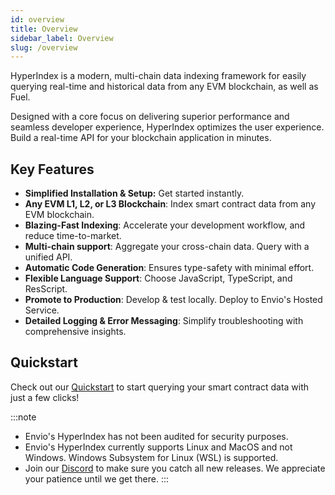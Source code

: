 ```yaml
---
id: overview
title: Overview
sidebar_label: Overview
slug: /overview
---
```


HyperIndex is a modern, multi-chain data indexing framework for easily querying real-time and historical data from any EVM blockchain, as well as Fuel. 

Designed with a core focus on delivering superior performance and seamless developer experience, HyperIndex optimizes the user experience. Build a real-time API for your blockchain application in minutes.

## Key Features

<!-- This version emphasizes the benefits and highlights the specific capabilities of each feature.  -->

- **Simplified Installation & Setup:** Get started instantly.
- **Any EVM L1, L2, or L3 Blockchain**: Index smart contract data from any EVM blockchain.
- **Blazing-Fast Indexing**: Accelerate your development workflow, and reduce time-to-market.  
- **Multi-chain support**: Aggregate your cross-chain data. Query with a unified API.
- **Automatic Code Generation**: Ensures type-safety with minimal effort.
- **Flexible Language Support**: Choose JavaScript, TypeScript, and ResScript.
- **Promote to Production**: Develop & test locally. Deploy to Envio's Hosted Service. 
- **Detailed Logging & Error Messaging**: Simplify troubleshooting with comprehensive insights. 

## Quickstart

Check out our [Quickstart](./contract-import.md) to start querying your smart contract data with just a few clicks!


:::note
- Envio's HyperIndex has not been audited for security purposes.
- Envio's HyperIndex currently supports Linux and MacOS and not Windows. Windows Subsystem for Linux (WSL) is supported.
- Join our [Discord](https://discord.gg/Q9qt8gZ2fX) to make sure you catch all new releases. We appreciate your patience until we get there.
:::
